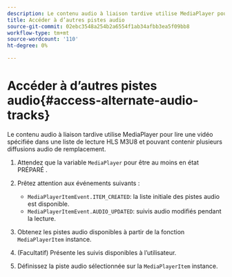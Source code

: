 ```yaml
---
description: Le contenu audio à liaison tardive utilise MediaPlayer pour lire une vidéo spécifiée dans une liste de lecture HLS M3U8 et pouvant contenir plusieurs diffusions audio de remplacement.
title: Accéder à d’autres pistes audio
source-git-commit: 02ebc3548a254b2a6554f1ab34afbb3ea5f09bb8
workflow-type: tm+mt
source-wordcount: '110'
ht-degree: 0%

---
```


# Accéder à d’autres pistes audio{#access-alternate-audio-tracks}

Le contenu audio à liaison tardive utilise MediaPlayer pour lire une vidéo spécifiée dans une liste de lecture HLS M3U8 et pouvant contenir plusieurs diffusions audio de remplacement.

1. Attendez que la variable `MediaPlayer` pour être au moins en état PRÉPARÉ .
1. Prêtez attention aux événements suivants :

   * `MediaPlayerItemEvent.ITEM_CREATED`: la liste initiale des pistes audio est disponible.
   * `MediaPlayerItemEvent.AUDIO_UPDATED`: suivis audio modifiés pendant la lecture.

1. Obtenez les pistes audio disponibles à partir de la fonction `MediaPlayerItem` instance.
1. (Facultatif) Présente les suivis disponibles à l’utilisateur.
1. Définissez la piste audio sélectionnée sur la `MediaPlayerItem` instance.
